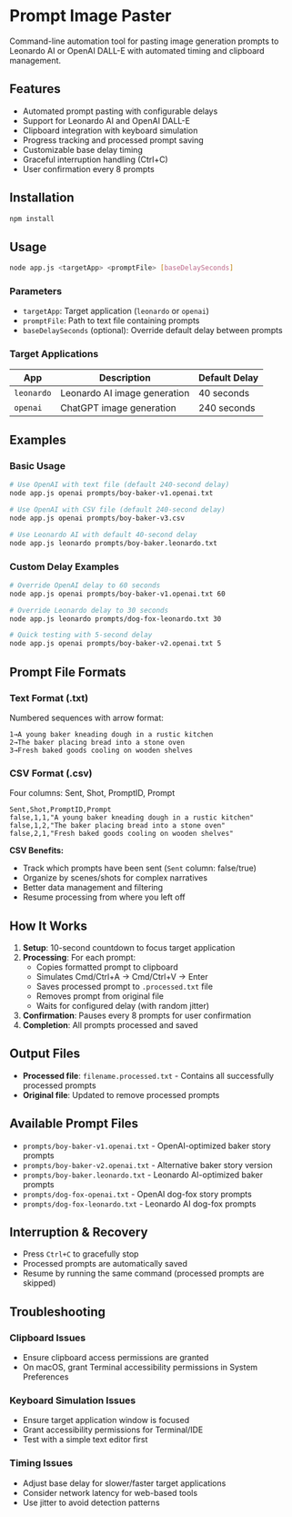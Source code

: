 # Prompt Image Paster

Command-line automation tool for pasting image generation prompts to Leonardo AI or OpenAI DALL-E with automated timing and clipboard management.

## Features

- Automated prompt pasting with configurable delays
- Support for Leonardo AI and OpenAI DALL-E
- Clipboard integration with keyboard simulation
- Progress tracking and processed prompt saving
- Customizable base delay timing
- Graceful interruption handling (Ctrl+C)
- User confirmation every 8 prompts

## Installation

```bash
npm install
```

## Usage

```bash
node app.js <targetApp> <promptFile> [baseDelaySeconds]
```

### Parameters

- `targetApp`: Target application (`leonardo` or `openai`)
- `promptFile`: Path to text file containing prompts
- `baseDelaySeconds` (optional): Override default delay between prompts

### Target Applications

| App | Description | Default Delay |
|-----|-------------|---------------|
| `leonardo` | Leonardo AI image generation | 40 seconds |
| `openai` | ChatGPT image generation | 240 seconds |

## Examples

### Basic Usage

```bash
# Use OpenAI with text file (default 240-second delay)
node app.js openai prompts/boy-baker-v1.openai.txt

# Use OpenAI with CSV file (default 240-second delay)
node app.js openai prompts/boy-baker-v3.csv

# Use Leonardo AI with default 40-second delay  
node app.js leonardo prompts/boy-baker.leonardo.txt
```

### Custom Delay Examples

```bash
# Override OpenAI delay to 60 seconds
node app.js openai prompts/boy-baker-v1.openai.txt 60

# Override Leonardo delay to 30 seconds
node app.js leonardo prompts/dog-fox-leonardo.txt 30

# Quick testing with 5-second delay
node app.js openai prompts/boy-baker-v2.openai.txt 5
```

## Prompt File Formats

### Text Format (.txt)
Numbered sequences with arrow format:
```
1→A young baker kneading dough in a rustic kitchen
2→The baker placing bread into a stone oven
3→Fresh baked goods cooling on wooden shelves
```

### CSV Format (.csv)
Four columns: Sent, Shot, PromptID, Prompt
```csv
Sent,Shot,PromptID,Prompt
false,1,1,"A young baker kneading dough in a rustic kitchen"
false,1,2,"The baker placing bread into a stone oven"
false,2,1,"Fresh baked goods cooling on wooden shelves"
```

**CSV Benefits:**
- Track which prompts have been sent (`Sent` column: false/true)
- Organize by scenes/shots for complex narratives
- Better data management and filtering
- Resume processing from where you left off

## How It Works

1. **Setup**: 10-second countdown to focus target application
2. **Processing**: For each prompt:
   - Copies formatted prompt to clipboard
   - Simulates Cmd/Ctrl+A → Cmd/Ctrl+V → Enter
   - Saves processed prompt to `.processed.txt` file
   - Removes prompt from original file
   - Waits for configured delay (with random jitter)
3. **Confirmation**: Pauses every 8 prompts for user confirmation
4. **Completion**: All prompts processed and saved

## Output Files

- **Processed file**: `filename.processed.txt` - Contains all successfully processed prompts
- **Original file**: Updated to remove processed prompts

## Available Prompt Files

- `prompts/boy-baker-v1.openai.txt` - OpenAI-optimized baker story prompts
- `prompts/boy-baker-v2.openai.txt` - Alternative baker story version
- `prompts/boy-baker.leonardo.txt` - Leonardo AI-optimized baker prompts
- `prompts/dog-fox-openai.txt` - OpenAI dog-fox story prompts  
- `prompts/dog-fox-leonardo.txt` - Leonardo AI dog-fox prompts

## Interruption & Recovery

- Press `Ctrl+C` to gracefully stop
- Processed prompts are automatically saved
- Resume by running the same command (processed prompts are skipped)

## Troubleshooting

### Clipboard Issues
- Ensure clipboard access permissions are granted
- On macOS, grant Terminal accessibility permissions in System Preferences

### Keyboard Simulation Issues  
- Ensure target application window is focused
- Grant accessibility permissions for Terminal/IDE
- Test with a simple text editor first

### Timing Issues
- Adjust base delay for slower/faster target applications
- Consider network latency for web-based tools
- Use jitter to avoid detection patterns